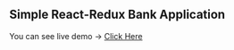 ## Simple React-Redux Bank Application

You can see live demo -> [Click Here](https://babunashvili.github.io/Simple-React-Redux-Bank-Application/public)
